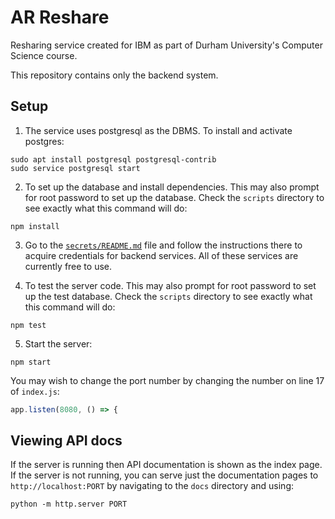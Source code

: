 # AR Reshare

Resharing service created for IBM as part of Durham University's Computer Science course.

This repository contains only the backend system.

## Setup

1. The service uses postgresql as the DBMS. To install and activate postgres:
```
sudo apt install postgresql postgresql-contrib
sudo service postgresql start
```

2. To set up the database and install dependencies. This may also prompt for root password to set up the database. Check the `scripts` directory to see exactly what this command will do:
```
npm install
```

3. Go to the [`secrets/README.md`](secrets/README.md) file and follow the instructions there to acquire credentials for backend services. All of these services are currently free to use.

4. To test the server code. This may also prompt for root password to set up the test database. Check the `scripts` directory to see exactly what this command will do:
```
npm test
```

5. Start the server:
```
npm start
```
You may wish to change the port number by changing the number on line 17 of `index.js`:
```js
app.listen(8080, () => {
```

## Viewing API docs

If the server is running then API documentation is shown as the index page. If the server is not running, you can serve just the documentation pages to `http://localhost:PORT` by navigating to the `docs` directory and using:
```
python -m http.server PORT
```

